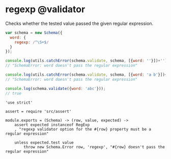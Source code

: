 regexp @validator
=================

Checks whether the tested value passed the given regular expression.

```javascript
var schema = new Schema({
  word: {
    regexp: /^\S+$/
  }
});

console.log(utils.catchError(schema.validate, schema, [{word: ''}])+'');
// "SchemaError: word doesn't pass the regular expression"

console.log(utils.catchError(schema.validate, schema, [{word: 'a b'}])+'');
// "SchemaError: word doesn't pass the regular expression"

console.log(schema.validate({word: 'abc'}));
// true
```

    'use strict'

    assert = require 'src/assert'

    module.exports = (Schema) -> (row, value, expected) ->
        assert expected instanceof RegExp
        , "regexp validator option for the #{row} property must be a regular expression"

        unless expected.test value
            throw new Schema.Error row, 'regexp', "#{row} doesn't pass the regular expression"
